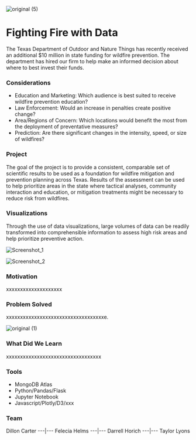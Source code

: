 
![original (5)](https://user-images.githubusercontent.com/82190357/137281034-f3a568f7-f214-44b5-b703-60793515a539.jpg)



#                                                               Fighting Fire with Data


The Texas Department of Outdoor and Nature Things has recently received an additional $10 million in state funding for wildfire prevention. The department has hired our firm to help make an informed decision about where to best invest their funds.

### Considerations
- Education and Marketing: Which audience is best suited to receive wildfire prevention education?
- Law Enforcement: Would an increase in penalties create positive change?
- Area/Regions of Concern: Which locations would benefit the most from the deployment of preventative measures?
- Prediction: Are there significant changes in the intensity, speed, or size of wildfires?

### Project
The goal of the project is to provide a consistent, comparable set of scientific results to be used as a foundation for wildfire mitigation and prevention planning across Texas. Results of the assessment can be used to help prioritize areas in the state where tactical analyses, community interaction and education, or mitigation treatments might be necessary to reduce risk from wildfires.

### Visualizations
Through the use of data visualizations, large volumes of data can be readily transformed into comprehensible information to assess high risk areas and help prioritize preventive action.




![Screenshot_1](https://user-images.githubusercontent.com/82190357/137281183-61a99571-7f9b-44b2-a7e6-bc53a48d4028.png)





![Screenshot_2](https://user-images.githubusercontent.com/82190357/137281299-81037403-39f6-4d31-bdc9-b2740cc2330a.png)


### Motivation
xxxxxxxxxxxxxxxxxxxx

### Problem Solved
xxxxxxxxxxxxxxxxxxxxxxxxxxxxxxxxxxxe.


![original (1)](https://user-images.githubusercontent.com/82190357/137281572-0335e82c-8b80-4629-ba77-f52850a4988b.jpg)

### What Did We Learn
xxxxxxxxxxxxxxxxxxxxxxxxxxxxxxxxxx

### Tools
- MongoDB Atlas
- Python/Pandas/Flask
- Jupyter Notebook
- Javascript/Plotly/D3/xxx

### Team
Dillon Carter ---|--- Felecia Helms ---|--- Darrell Horich ---|--- Taylor Lyons

